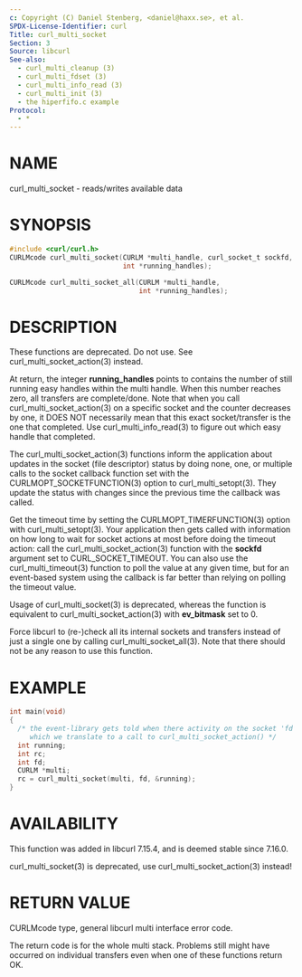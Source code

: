 ```yaml
---
c: Copyright (C) Daniel Stenberg, <daniel@haxx.se>, et al.
SPDX-License-Identifier: curl
Title: curl_multi_socket
Section: 3
Source: libcurl
See-also:
  - curl_multi_cleanup (3)
  - curl_multi_fdset (3)
  - curl_multi_info_read (3)
  - curl_multi_init (3)
  - the hiperfifo.c example
Protocol:
  - *
---
```


# NAME

curl_multi_socket - reads/writes available data

# SYNOPSIS

~~~c
#include <curl/curl.h>
CURLMcode curl_multi_socket(CURLM *multi_handle, curl_socket_t sockfd,
                            int *running_handles);

CURLMcode curl_multi_socket_all(CURLM *multi_handle,
                                int *running_handles);
~~~

# DESCRIPTION

These functions are deprecated. Do not use. See
curl_multi_socket_action(3) instead.

At return, the integer **running_handles** points to contains the number of
still running easy handles within the multi handle. When this number reaches
zero, all transfers are complete/done. Note that when you call
curl_multi_socket_action(3) on a specific socket and the counter
decreases by one, it DOES NOT necessarily mean that this exact socket/transfer
is the one that completed. Use curl_multi_info_read(3) to figure out
which easy handle that completed.

The curl_multi_socket_action(3) functions inform the application about
updates in the socket (file descriptor) status by doing none, one, or multiple
calls to the socket callback function set with the
CURLMOPT_SOCKETFUNCTION(3) option to curl_multi_setopt(3). They
update the status with changes since the previous time the callback was
called.

Get the timeout time by setting the CURLMOPT_TIMERFUNCTION(3) option
with curl_multi_setopt(3). Your application then gets called with
information on how long to wait for socket actions at most before doing the
timeout action: call the curl_multi_socket_action(3) function with the
**sockfd** argument set to CURL_SOCKET_TIMEOUT. You can also use the
curl_multi_timeout(3) function to poll the value at any given time, but
for an event-based system using the callback is far better than relying on
polling the timeout value.

Usage of curl_multi_socket(3) is deprecated, whereas the function is
equivalent to curl_multi_socket_action(3) with **ev_bitmask** set to
0.

Force libcurl to (re-)check all its internal sockets and transfers instead of
just a single one by calling curl_multi_socket_all(3). Note that there
should not be any reason to use this function.

# EXAMPLE

~~~c
int main(void)
{
  /* the event-library gets told when there activity on the socket 'fd',
     which we translate to a call to curl_multi_socket_action() */
  int running;
  int rc;
  int fd;
  CURLM *multi;
  rc = curl_multi_socket(multi, fd, &running);
}
~~~

# AVAILABILITY

This function was added in libcurl 7.15.4, and is deemed stable since
7.16.0.

curl_multi_socket(3) is deprecated, use
curl_multi_socket_action(3) instead!

# RETURN VALUE

CURLMcode type, general libcurl multi interface error code.

The return code is for the whole multi stack. Problems still might have
occurred on individual transfers even when one of these functions return OK.
